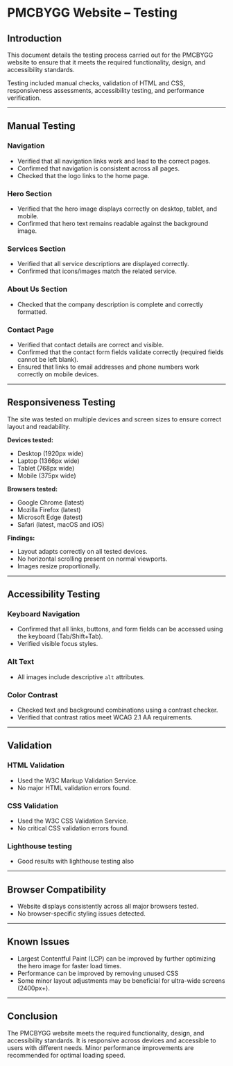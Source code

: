 # PMCBYGG Website – Testing

## Introduction
This document details the testing process carried out for the PMCBYGG website to ensure that it meets the required functionality, design, and accessibility standards.

Testing included manual checks, validation of HTML and CSS, responsiveness assessments, accessibility testing, and performance verification.

---

## Manual Testing

### Navigation
- Verified that all navigation links work and lead to the correct pages.
- Confirmed that navigation is consistent across all pages.
- Checked that the logo links to the home page.

### Hero Section
- Verified that the hero image displays correctly on desktop, tablet, and mobile.
- Confirmed that hero text remains readable against the background image.

### Services Section
- Verified that all service descriptions are displayed correctly.
- Confirmed that icons/images match the related service.

### About Us Section
- Checked that the company description is complete and correctly formatted.

### Contact Page
- Verified that contact details are correct and visible.
- Confirmed that the contact form fields validate correctly (required fields cannot be left blank).
- Ensured that links to email addresses and phone numbers work correctly on mobile devices.

---

## Responsiveness Testing
The site was tested on multiple devices and screen sizes to ensure correct layout and readability.

**Devices tested:**
- Desktop (1920px wide)
- Laptop (1366px wide)
- Tablet (768px wide)
- Mobile (375px wide)

**Browsers tested:**
- Google Chrome (latest)
- Mozilla Firefox (latest)
- Microsoft Edge (latest)
- Safari (latest, macOS and iOS)

**Findings:**
- Layout adapts correctly on all tested devices.
- No horizontal scrolling present on normal viewports.
- Images resize proportionally.

---

## Accessibility Testing

### Keyboard Navigation
- Confirmed that all links, buttons, and form fields can be accessed using the keyboard (Tab/Shift+Tab).
- Verified visible focus styles.

### Alt Text
- All images include descriptive `alt` attributes.

### Color Contrast
- Checked text and background combinations using a contrast checker.
- Verified that contrast ratios meet WCAG 2.1 AA requirements.

---

## Validation

### HTML Validation
- Used the W3C Markup Validation Service.
- No major HTML validation errors found.

### CSS Validation
- Used the W3C CSS Validation Service.
- No critical CSS validation errors found.

### Lighthouse testing
- Good results with lighthouse testing also
---

## Browser Compatibility
- Website displays consistently across all major browsers tested.
- No browser-specific styling issues detected.

---

## Known Issues
- Largest Contentful Paint (LCP) can be improved by further optimizing the hero image for faster load times.
- Performance can be improved by removing unused CSS
- Some minor layout adjustments may be beneficial for ultra-wide screens (2400px+).

---

## Conclusion
The PMCBYGG website meets the required functionality, design, and accessibility standards. It is responsive across devices and accessible to users with different needs. Minor performance improvements are recommended for optimal loading speed.
